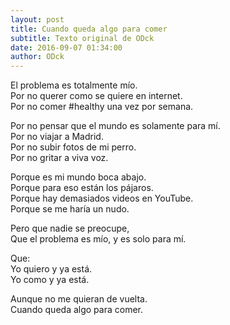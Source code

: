 ```yaml
---
layout: post
title: Cuando queda algo para comer
subtitle: Texto original de ODck
date: 2016-09-07 01:34:00
author: ODck
---
```


El problema es totalmente mío.  
Por no querer como se quiere en internet.  
Por no comer #healthy una vez por semana.  

Por no pensar que el mundo es solamente para mí.  
Por no viajar a Madrid.  
Por no subir fotos de mi perro.  
Por no gritar a viva voz.  

Porque es mi mundo boca abajo.  
Porque para eso están los pájaros.  
Porque hay demasiados videos en YouTube.  
Porque se me haría un nudo.  

Pero que nadie se preocupe,  
Que el problema es mío, y es solo para mí.  

Que:  
Yo quiero y ya está.  
Yo como y ya está.  

Aunque no me quieran de vuelta.  
Cuando queda algo para comer.  
